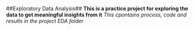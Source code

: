 ##Exploratory Data Analysis##
**This is a practice project for exploring the data to get meaningful insights from it**
*This cpontains process, code and results in the project EDA folder*
